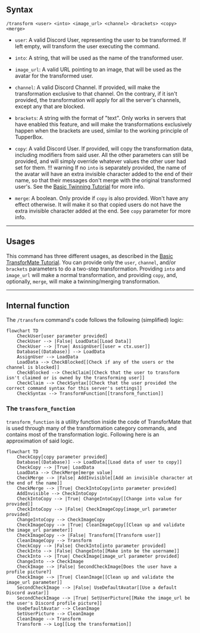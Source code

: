 ## Syntax
`/transform <user> <into> <image_url> <channel> <brackets> <copy> <merge>`

- `user`: A valid Discord User, representing the user to be transformed. If left
          empty, will transform the user executing the command.

- `into`: A string, that will be used as the name of the transformed user.

- `image_url`: A valid URL pointing to an image, that will be used as the avatar
               for the transformed user.

- `channel`: A valid Discord Channel. If provided, will make the transformation
             exclusive to that channel. On the contrary, if it isn't provided, the
             transformation will apply for all the server's channels, except any
             that are blocked.

- `brackets`: A string with the format of "<front brackets>text<back brackets>".
              Only works in servers that have enabled this feature, and will make
              the transformations exclusively happen when the brackets are used,
              similar to the working principle of TupperBox.

- `copy`: A valid Discord User. If provided, will copy the transformation data,
          including modifiers from said user. All the other parameters can still
          be provided, and will simply override whatever values the other user had
          set for them.
!!! warning
    If no `into` is separately provided, the name of the avatar
    will have an extra invisible character added to the end of their name, so
    that their messages don't merge with the original transformed user's. See
    the [Basic Twinning Tutorial](../../tutorials/twinning.md) for more info.

- `merge`: A boolean. Only provide if `copy` is also provided. Won't have any effect
           otherwise. It will make it so that copied users do not have the extra
           invisible character added at the end. See `copy` parameter for more info.

---

## Usages
This command has three different usages, as described in the
[Basic TransforMate Tutorial](../../tutorials/basic.md). You can provide only the
`user`, `channel`, and/or `brackets` parameters to do a two-step transformation.
Providing `into` and `image_url` will make a normal transformation, and providing
`copy`, and, optionally, `merge`, will make a twinning/merging transformation.

---

## Internal function
The `/transform` command's code follows the following (simplified) logic:

```mermaid
flowchart TD
    CheckUser[user parameter provided]
    CheckUser --> |False| LoadData[[Load Data]]
    CheckUser --> |True| AssignUser[[user = ctx.user]]
    Database[(Database)] --> LoadData
    AssignUser --> LoadData
    LoadData --> CheckBlocked[[Check if any of the users or the channel is blocked]]
    CheckBlocked --> CheckClaim[[Check that the user to transform isn't claimed or is owned by the transforming user]]
    CheckClaim --> CheckSyntax[[Check that the user provided the correct command syntax for this server's settings]]
    CheckSyntax --> TransformFunction[[transform_function]]
```

### The `transform_function`
`transform_function` is a utility function inside the code of TransforMate that is
used through many of the transformation category commands, and contains most of the 
transformation logic. Following here is an approximation of said logic.

```mermaid
flowchart TD
    CheckCopy[copy parameter provided]
    Database[(Database)] --> LoadData[[Load data of user to copy]]
    CheckCopy --> |True| LoadData
    LoadData --> CheckMerge[merge value]
    CheckMerge --> |False| AddInvisible[[Add an invisible character at the end of the name]]
    CheckMerge --> |True| CheckIntoCopy[into parameter provided]
    AddInvisible --> CheckIntoCopy
    CheckIntoCopy --> |True| ChangeIntoCopy[[Change into value for provided]]
    CheckIntoCopy --> |False| CheckImageCopy[image_url parameter provided]
    ChangeIntoCopy --> CheckImageCopy
    CheckImageCopy --> |True| CleanImageCopy[[Clean up and validate the image_url parameter]]
    CheckImageCopy --> |False| Transform[[Transform user]]
    CleanImageCopy --> Transform
    CheckCopy --> |False| CheckInto[into parameter provided]
    CheckInto --> |False| ChangeInto[[Make into be the username]]
    CheckInto --> |True| CheckImage[image_url parameter provided]
    ChangeInto --> CheckImage
    CheckImage --> |False| SecondCheckImage[Does the user have a profile picture?]
    CheckImage --> |True| CleanImage[[Clean up and validate the image_url parameter]]
    SecondCheckImage --> |False| UseDefaultAvatar[[Use a default Discord avatar]]
    SecondCheckImage --> |True| SetUserPicture[[Make the image_url be the user's Discord profile picture]]
    UseDefaultAvatar --> CleanImage
    SetUserPicture --> CleanImage
    CleanImage --> Transform
    Transform --> Log[[Log the transformation]]
```